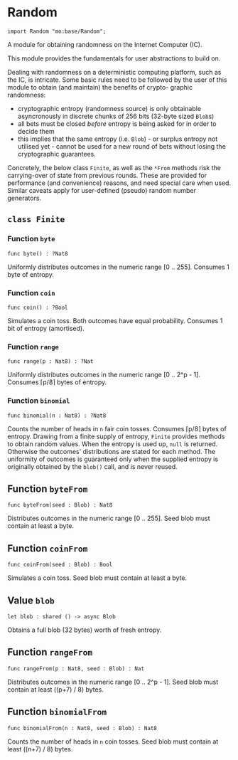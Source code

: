 # Random

``` motoko
import Random "mo:base/Random";
```

A module for obtaining randomness on the Internet Computer (IC).

This module provides the fundamentals for user abstractions to build on.

Dealing with randomness on a deterministic computing platform, such
as the IC, is intricate. Some basic rules need to be followed by the
user of this module to obtain (and maintain) the benefits of crypto-
graphic randomness:

- cryptographic entropy (randomness source) is only obtainable
  asyncronously in discrete chunks of 256 bits (32-byte sized `Blob`s)
- all bets must be closed *before* entropy is being asked for in
  order to decide them
- this implies that the same entropy (i.e. `Blob`) - or surplus entropy
  not utilised yet - cannot be used for a new round of bets without
  losing the cryptographic guarantees.

Concretely, the below class `Finite`, as well as the
`*From` methods risk the carrying-over of state from previous rounds.
These are provided for performance (and convenience) reasons, and need
special care when used. Similar caveats apply for user-defined (pseudo)
random number generators.

## `class Finite`


### Function `byte`
``` motoko no-repl
func byte() : ?Nat8
```

Uniformly distributes outcomes in the numeric range [0 .. 255].
Consumes 1 byte of entropy.


### Function `coin`
``` motoko no-repl
func coin() : ?Bool
```

Simulates a coin toss. Both outcomes have equal probability.
Consumes 1 bit of entropy (amortised).


### Function `range`
``` motoko no-repl
func range(p : Nat8) : ?Nat
```

Uniformly distributes outcomes in the numeric range [0 .. 2^p - 1].
Consumes ⌈p/8⌉ bytes of entropy.


### Function `binomial`
``` motoko no-repl
func binomial(n : Nat8) : ?Nat8
```

Counts the number of heads in `n` fair coin tosses.
Consumes ⌈p/8⌉ bytes of entropy.
Drawing from a finite supply of entropy, `Finite` provides
methods to obtain random values. When the entropy is used up,
`null` is returned. Otherwise the outcomes' distributions are
stated for each method. The uniformity of outcomes is
guaranteed only when the supplied entropy is originally obtained
by the `blob()` call, and is never reused.

## Function `byteFrom`
``` motoko no-repl
func byteFrom(seed : Blob) : Nat8
```

Distributes outcomes in the numeric range [0 .. 255].
Seed blob must contain at least a byte.

## Function `coinFrom`
``` motoko no-repl
func coinFrom(seed : Blob) : Bool
```

Simulates a coin toss.
Seed blob must contain at least a byte.

## Value `blob`
``` motoko no-repl
let blob : shared () -> async Blob
```

Obtains a full blob (32 bytes) worth of fresh entropy.

## Function `rangeFrom`
``` motoko no-repl
func rangeFrom(p : Nat8, seed : Blob) : Nat
```

Distributes outcomes in the numeric range [0 .. 2^p - 1].
Seed blob must contain at least ((p+7) / 8) bytes.

## Function `binomialFrom`
``` motoko no-repl
func binomialFrom(n : Nat8, seed : Blob) : Nat8
```

Counts the number of heads in `n` coin tosses.
Seed blob must contain at least ((n+7) / 8) bytes.
